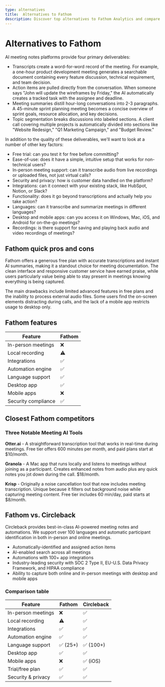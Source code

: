 ```yaml
---
type: alternatives
title:  Alternatives to Fathom  
description: Discover top alternatives to Fathom Analytics and compare features with Circleback. Find the best privacy-focused web analytics solution for your needs.
---
```


# Alternatives to Fathom    
AI meeting notes platforms provide four primary deliverables:  
  
* Transcripts create a word-for-word record of the meeting. For example, a one-hour product development meeting generates a searchable document containing every feature discussion, technical requirement, and team decision.  
* Action items are pulled directly from the conversation. When someone says "John will update the wireframes by Friday," the AI automatically creates a tracked task with the assignee and deadline.  
* Meeting summaries distill hour-long conversations into 2-3 paragraphs. A 45-minute sprint planning meeting becomes a concise overview of sprint goals, resource allocation, and key decisions.  
* Topic segmentation breaks discussions into labeled sections. A client call covering multiple projects is automatically divided into sections like "Website Redesign," "Q1 Marketing Campaign," and "Budget Review."  
  
In addition to the quality of these deliverables, we'll want to look at a number of other key factors:  
  
* Free trial: can you test it for free before committing?  
* Ease-of-use: does it have a simple, intuitive setup that works for non-technical users?  
* In-person meeting support: can it transcribe audio from live recordings or uploaded files, not just virtual calls?  
* Security and privacy: how is customer data handled on the platform?  
* Integrations: can it connect with your existing stack, like HubSpot, Notion, or Slack?  
* Functionality: does it go beyond transcriptions and actually help you take action?  
* Languages: can it transcribe and summarize meetings in different languages?  
* Desktop and mobile apps: can you access it on Windows, Mac, iOS, and Android for on-the-go meetings?  
* Recordings: is there support for saving and playing back audio and video recordings of meetings?    
## Fathom quick pros and cons    
Fathom offers a generous free plan with accurate transcriptions and instant AI summaries, making it a standout choice for meeting documentation. The clean interface and responsive customer service have earned praise, while users particularly value being able to stay present in meetings knowing everything is being captured.

The main drawbacks include limited advanced features in free plans and the inability to process external audio files. Some users find the on-screen elements distracting during calls, and the lack of a mobile app restricts usage to desktop only.  
## Fathom features    
| Feature | Fathom |
|---------|---------|
| In-person meetings | ❌ |
| Local recording | ⚠️ |
| Integrations | ✅ |
| Automation engine | ✅ |
| Language support | ✅ |
| Desktop app | ✅ |
| Mobile apps | ❌ |
| Security compliance | ✅ |  
## Closest Fathom competitors    
### Three Notable Meeting AI Tools

**Otter.ai** - A straightforward transcription tool that works in real-time during meetings. Free tier offers 600 minutes per month, and paid plans start at $10/month.

**Granola** - A Mac app that runs locally and listens to meetings without joining as a participant. Creates enhanced notes from audio plus any quick notes you jot down during the call. $18/month.

**Krisp** - Originally a noise cancellation tool that now includes meeting transcription. Unique because it filters out background noise while capturing meeting content. Free tier includes 60 min/day, paid starts at $8/month.  
## Fathom vs. Circleback  
Circleback provides best-in-class AI-powered meeting notes and automations. We support over 100 languages and automatic participant identification in both in-person and online meetings.  
  
* Automatically-identified and assigned action items  
* AI-enabled search across all meetings  
* Automations with 100+ app integrations  
* Industry-leading security with SOC 2 Type II, EU-U.S. Data Privacy Framework, and HIPAA compliance  
* Ability to capture both online and in-person meetings with desktop and mobile apps    
### Comparison table  
| Feature | Fathom | Circleback |
|----------|---------|------------|
| In-person meetings | ❌ | ✅ |
| Local recording | ⚠️ | ✅ |
| Integrations | ✅ | ✅ |
| Automation engine | ✅ | ✅ |
| Language support | ✅ (25+) | ✅ (100+) |
| Desktop app | ✅ | ✅ |
| Mobile apps | ❌ | ✅ (iOS) |
| Trial/free plan | ✅ | ✅ |
| Security & privacy | ✅ | ✅ |